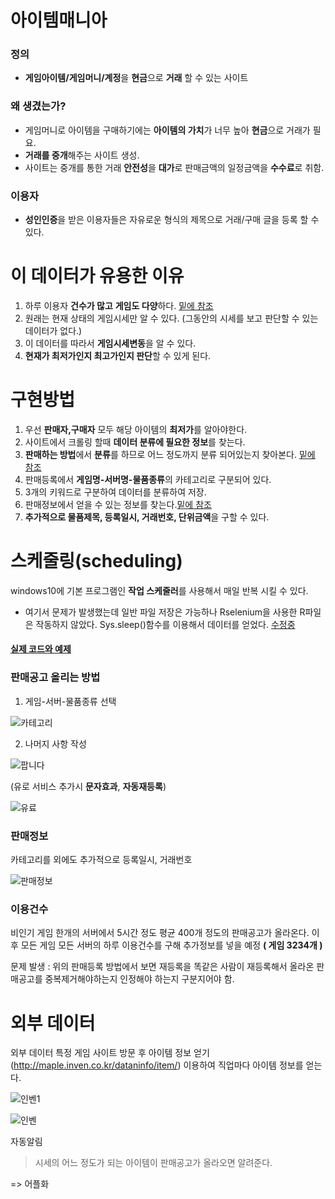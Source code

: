 # 아이템매니아

### 정의

- **게임아이템/게임머니/계정**을 **현금**으로 **거래** 할 수 있는 사이트

### 왜 생겼는가? 

- 게임머니로 아이템을 구매하기에는 **아이템의 가치**가 너무 높아 **현금**으로 거래가 필요.
- **거래를 중개**해주는 사이트 생성.
- 사이트는 중개를 통한 거래 **안전성**을 **대가**로 판매금액의 일정금액을 **수수료**로 취함.

### 이용자

- **성인인증**을 받은 이용자들은 자유로운 형식의 제목으로 거래/구매 글을 등록 할 수 있다.


# 이 데이터가 유용한 이유

1. 하루 이용자 **건수가 많고** **게임도 다양**하다. [밑에 참조](https://bit.ly/2DWkbK1)
2. 원래는 현재 상태의 게임시세만 알 수 있다. (그동안의 시세를 보고 판단할 수 있는 데이터가 없다.)
3. 이 데이터를 따라서 **게임시세변동**을 알 수 있다.
4. **현재가 최저가인지 최고가인지 판단**할 수 있게 된다.

# 구현방법

1. 우선 **판매자,구매자** 모두 해당 아이템의 **최저가**를 알아야한다.
2. 사이트에서 크롤링 할때 **데이터 분류에 필요한 정보**를 찾는다.
3. **판매하는 방법**에서 **분류**를 하므로 어느 정도까지 분류 되어있는지 찾아본다. [밑에 참조](https://bit.ly/2vIk2oZ)
4. 판매등록에서 **게임명-서버명-물품종류**의 카테고리로 구분되어 있다.
5. 3개의 키워드로 구분하여 데이터를 분류하여 저장.
6. 판매정보에서 얻을 수 있는 정보를 찾는다.[밑에 참조](https://bit.ly/2Jn2eru)
7. **추가적으로 물품제목, 등록일시, 거래번호, 단위금액**을 구할 수 있다.

# 스케줄링(scheduling)

windows10에 기본 프로그램인 **작업 스케줄러**를 사용해서 매일 반복 시킬 수 있다.

- 여기서 문제가 발생했는데 일반 파일 저장은 가능하나 Rselenium을 사용한 R파일은 작동하지 않았다. Sys.sleep()함수를 이용해서 데이터를 얻었다.
[수정중](https://github.com/chanp5660/BigData/tree/master/chan/R_Task_Scheduler)

#### [실제 코드와 예제](https://github.com/chanp5660/BigData/blob/master/chan/Rcode_example.md)

### 판매공고 올리는 방법

1. 게임-서버-물품종류 선택  

![카테고리](https://user-images.githubusercontent.com/46266247/57274624-c4e27b00-70d6-11e9-8fdb-e1828199c446.JPG)

2. 나머지 사항 작성

![팝니다](https://user-images.githubusercontent.com/46266247/57274715-096e1680-70d7-11e9-8114-cc8a27db12de.JPG)

(유로 서비스 추가시 **문자효과**, **자동재등록**)

![유료](https://user-images.githubusercontent.com/46266247/57274796-55b95680-70d7-11e9-96f1-a9628d29263a.JPG)

### 판매정보

카테고리를 외에도 추가적으로 등록일시, 거래번호

![판매정보](https://user-images.githubusercontent.com/46266247/57275602-ff99e280-70d9-11e9-89bb-e2619ac41430.JPG)


### 이용건수
비인기 게임 한개의 서버에서 5시간 정도 평균 400개 정도의 판매공고가 올라온다.
이후 모든 게임 모든 서버의 하루 이용건수를 구해 추가정보를 넣을 예정 **( 게임 3234개 )**

문제 발생 : 위의 판매등록 방법에서 보면 재등록을  똑같은 사람이 재등록해서 올라온 판매공고를 중복제거해야하는지 인정해야 하는지 구분지어야 함.











# 외부 데이터

외부 데이터 특정 게임 사이트 방문 후 아이템 정보 얻기 (http://maple.inven.co.kr/dataninfo/item/) 이용하여 직업마다 아이템 정보를 얻는다.

![인벤1](https://user-images.githubusercontent.com/46266247/57365920-f9326600-71c0-11e9-8463-f9a85128e26d.PNG)

![인벤](https://user-images.githubusercontent.com/46266247/57365798-b96b7e80-71c0-11e9-8ce0-a9239f36ccd6.PNG)

자동알림
> 시세의 어느 정도가 되는 아이템이 판매공고가 올라오면 알려준다.

=> 어플화

